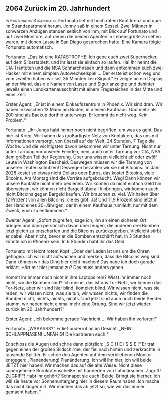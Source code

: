 ## **2064** Zurück im 20. Jahrhundert

<span style="font-variant:small-caps;">In Fortunatos Strandhaus.</span> Fortunato lief mit hoch rotem Kopf kreuz und quer im Strandapartment herum.
Jonny saß in einem Sessel.
Zwei Männer in schwarzen Anzügen standen seitlich von ihm, mit Blick auf Fortunato und auf zwei Monitore, auf denen die beiden Agenten in Lebensgröße zu sehen waren, mit denen Lasse in San Diego gesprochen hatte.
Eine Kamera folgte Fortunato automatisch.

Fortunato: „Das ist eine KATASTROPHE!
Ich gebe euch zwei Superhacker, auf dem Silbertablett, und ihr lasst sie einfach so laufen.
Ha! Ihr nennt die CIA Trantüten und die NSA Schnarchnasen und dann entkommen euch zwei Hacker mit einem simplen Autowechselspiel ...
Der erste ist schon weg und vom zweiten haben wir seit 35 Minuten kein Signal.“
Er zeigte an ein Display an der Wand, das die Namen von Lasse und Sigur anzeigte und dahinter jeweils einen Landkartenausschnitt mit einem Fragezeichen in der Mitte und einer Zeit.

Erster Agent:
„Er ist in einem Einkaufszentrum in Phoenix.
Wir sind dran.
Wir haben inzwischen 13 Mann am Boden, in diesem Kaufhaus.
Und mehr als 200 sind als Backup dorthin unterwegs.
Er kommt da nicht weg.
Kein Problem.“

Fortunato: „Ihr Jungs habt immer noch nicht begriffen, um was es geht.
Das hier ist Krieg.
Wir haben das großartigste Netz von Kontakten, das uns mit Informationen versorgt, von überall auf der Welt, 24 Stunden, 7 Tage die Woche.
Und die wichtigsten davon bekommen wir unter Tarnung.
Nicht nur unter Tarnung vor unseren Feinden, nein, auch unter Tarnung vor CIA, NSA, dem größten Teil der Regierung.
Über uns wissen vielleicht elf oder zwölf Leute in Washington Bescheid.
Deswegen müssen wir die Tarnung von unseren Leuten schützen!
Deswegen bezahlen wir sie mit Bitcoins.
Im Jahr 2028 kostet so etwas nicht Dollars oder Euros, das kostet Bitcoins, viele Bitcoins.
Am Montag sind die Vorräte aufgebraucht.
Weg!
Dann können wir unsere Kontakte nicht mehr bedienen.
Wir können da nicht einfach Geld hin überweisen, wir können nicht Bargeld überall hinbringen, wir können auch nicht Bitcoins gegen Bargeld kaufen.
Wir brauchen zu viel.
Wir halten über 12 Prozent von allen Bitcoins, die es gibt.
Ja!
Und 11,9 Prozent sind jetzt in der Hand eines 20-Jährigen, der in einem Kaufhaus rumläuft, nur mit dem Zweck, euch zu entkommen.“

Zweiter Agent: „Sofort zugreifen, sage ich, ihn an einen sicheren Ort bringen und dann persönlich davon überzeugen, die anderen drei Bomben jetzt gleich zu entschärfen und die Bitcoins zurückzugeben.
Vielleicht stirbt er dabei.
Aber nicht, bevor er die Bomben entschärft hat.
In 3 Stunden könnte ich in Phoenix sein.
In 6 Stunden habt ihr das Geld.

Fortunato mit leicht rotem Kopf: „Oder der Laden ist uns um die Ohren geflogen.
Ich will nicht aufwachen und merken, dass die Bitcoins weg sind.
Dann können wir das Ding hier dicht machen!
Das habe ich doch gerade erklärt.
Hört mir hier jemand zu?
Das muss anders gehen.

Kommt ihr immer noch nicht in ihre Laptops rein?
Wisst ihr immer noch nicht, wo die Bomben sind?
Ich meine, das ist das Tor-Netz, wir kennen das Tor-Netz, aber wir sind hier blind, komplett blind.
Wir wissen nicht, was sie reden, wir wissen nicht, was sie tun, wir wissen nichts, wir finden die Bomben nicht, nichts, nichts, nichts.
Und jetzt sind auch noch beide Sender stumm, wir haben nicht einmal mehr eine Ortung.
Sind wir jetzt wieder zurück im 20. Jahrhundert?“

Erster Agent: „Ich bekomme gerade Nachricht … Wir haben ihn verloren!“

Fortunato: „WAAASSS?“ Er lief puderrot an im Gesicht.
„NEIN! SCHLAPPNASEN! UNFÄHIG!
Die kastrieren euch.“

Er schloss die Augen und schrie dann plötzlich:
„S C H E I S S E !“ 
Er trat gegen einen der großen Bildschirme, der fiel nach hinten und zerkrachte in tausende Splitter.
Er schrie den Agenten auf dem verbliebenen Monitor entgegen:
„Planänderung! Planänderung. Ich will ihn hier, ich will beide JETZT hier haben!
Wir machen das auf die alte Weise.
Nicht diese supergeheime Bürokratenscheiße mit hunderten von Lahmärschen.
Zugriff!
ZUGRIFF!
Habt ihr gehört? Schnappt sie euch!
Beide.
Bringt sie hierher.
Ich will sie heute vor Sonnenuntergang hier in diesem Raum haben.
Ich mache das nicht länger mit.
Wir machen das ab jetzt so, wie wir das immer gemacht haben.“
